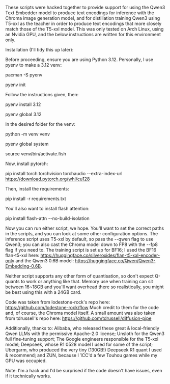 These scripts were hacked together to provide support for using the Qwen3 Text Embedder model to produce text encodings for inference with the Chroma image generation model, and for distillation training Qwen3 using T5-xxl as the teacher in order to produce text encodings that more closely match those of the T5-xxl model. This was only tested on Arch Linux, using an Nvidia GPU, and the below instructions are written for this environment only.

Installation (I'll tidy this up later):

Before proceeding, ensure you are using Python 3.12. Personally, I use pyenv to make a 3.12 venv:

pacman -S pyenv

pyenv init

Follow the instructions given, then:

pyenv install 3.12

pyenv global 3.12

In the desired folder for the venv:

python -m venv venv

pyenv global system

source venv/bin/activate.fish

Now, install pytorch:

pip install torch torchvision torchaudio --extra-index-url https://download.pytorch.org/whl/cu128

Then, install the requirements:

pip install -r requirements.txt

You'll also want to install flash attention:

pip install flash-attn --no-build-isolation

Now you can run either script, we hope. You'll want to set the correct paths in the scripts, and you can look at some other configuration options. The inference script uses T5-xxl by default, so pass the --qwen flag to use Qwen3; you can also cast the Chroma model down to FP8 with the --fp8 flag if you need to. The training script is set up for BF16; I used the BF16 flan-t5-xxl here: https://huggingface.co/silveroxides/flan-t5-xxl-encoder-only and the Qwen3 0.6B model: https://huggingface.co/Qwen/Qwen3-Embedding-0.6B.

Neither script supports any other form of quantisation, so don't expect Q-quants to work or anything like that. Memory use when training can sit between 16~18GB and you'll want overhead there so realistically, you might be best using this with a 24GB card.

Code was taken from lodestone-rock's repo here: https://github.com/lodestone-rock/flow
Much credit to them for the code and, of course, the Chroma model itself.
A small amount was also taken from tdrussell's repo here: https://github.com/tdrussell/diffusion-pipe

Additionally, thanks to: 
Alibaba, who released these great & local-friendly Qwen LLMs with the permissive Apache-2.0 license;
Unsloth for the Qwen3 full fine-tuning support;
The Google engineers responsible for the T5-xxl model;
Deepseek, whose R1 0528 model I used for some of the script;
Ubergarm, who produced the very tiny (130GB!) Deepseek R1 quant I used & recommend; and
ZUN, because I 1CC'd a few Touhou games while my GPU was occupied.

Note: I'm a hack and I'd be surprised if the code doesn't have issues, even if it technically works.
